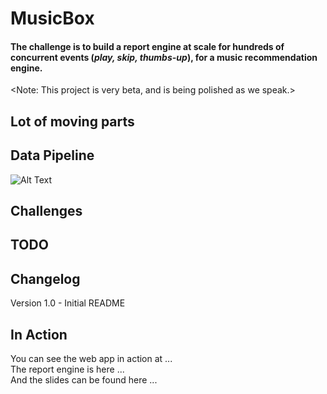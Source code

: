 # MusicBox
#### The challenge is to build a report engine at scale for hundreds of concurrent events (*play, skip, thumbs-up*), for a music recommendation engine.
<Note: This project is very beta, and is being polished as we speak.>

## Lot of moving parts
## Data Pipeline
![Alt Text](https://github.com/talldave/MusicBox/blob/master/WebServer/www/musicbox/slides/img/insight_data_pipeline.png "Data Pipeline")

## Challenges
## TODO
## Changelog
Version 1.0 - Initial README
## In Action
You can see the web app in action at ...  
The report engine is here ...  
And the slides can be found here ...  

